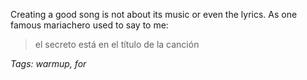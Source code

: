 Creating a good song is not about its music or even the lyrics. As one famous mariachero used to say to me:
> el secreto está en el título de la canción

_Tags: warmup, for_
